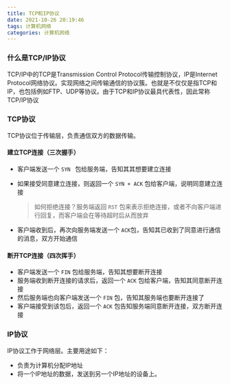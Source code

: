 ```yaml
---
title: TCP和IP协议
date: 2021-10-26 20:19:46
tags: 计算机网络
categories: 计算机网络
---
```


### 什么是TCP/IP协议

TCP/IP中的TCP是Transmission Control Protocol传输控制协议，IP是Internet
Protocol网络协议。实现网络之间传输通信的协议簇。也就是不仅仅是指TCP和IP，也包括例如FTP、UDP等协议。由于TCP和IP协议最具代表性，因此常称TCP/IP协议

### TCP协议

TCP协议位于传输层，负责通信双方的数据传输。

#### 建立TCP连接（三次握手）

* 客户端发送一个 `SYN ` 包给服务端，告知其其想要建立连接

* 如果接受同意建立连接，则返回一个 `SYN + ACK` 包给客户端，说明同意建立连接

  > 如何拒绝连接？服务端返回 `RST` 包来表示拒绝连接，或者不向客户端进行回复，而客户端会在等待超时后从而放弃

* 客户端收到后，再次向服务端发送一个 `ACK`包，告知其已收到了同意进行通信的消息，双方开始通信

#### 断开TCP连接（四次挥手）

* 客户端发送一个 `FIN` 包给服务端，告知其想要断开连接
* 服务端收到断开连接的请求后，返回一个 `ACK` 包给客户端，告知其同意断开连接
* 然后服务端也向客户端发送一个 `FIN` 包，告知其服务端也要断开连接了
* 客户端接受到该包后，返回一个 `ACK` 包告知服务端同意断开连接，双方断开连接

### IP协议

IP协议工作于网络层。主要用途如下：

* 负责为计算机分配IP地址
* 将一个IP地址的数据，发送到另一个IP地址的设备上。

